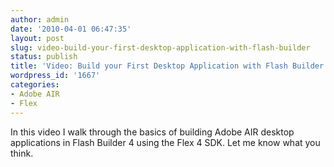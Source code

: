```yaml
---
author: admin
date: '2010-04-01 06:47:35'
layout: post
slug: video-build-your-first-desktop-application-with-flash-builder
status: publish
title: 'Video: Build your First Desktop Application with Flash Builder'
wordpress_id: '1667'
categories:
- Adobe AIR
- Flex
---
```


In this video I walk through the basics of building Adobe AIR desktop
applications in Flash Builder 4 using the Flex 4 SDK. Let me know what you
think.

